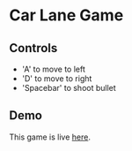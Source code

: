 # Car Lane Game

## Controls

- 'A' to move to left
- 'D' to move to right
- 'Spacebar' to shoot bullet

## Demo

This game is live [here](https://car-bullet-game.binayabaral.com.np).
